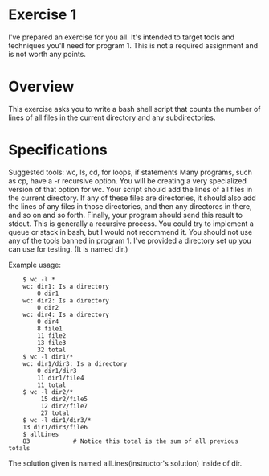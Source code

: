 # Exercise 1
I've prepared an exercise for you all. It's intended to target tools and techniques you'll need for program 1. This is not a required assignment and is not worth any points.

# Overview
This exercise asks you to write a bash shell script that counts the number of lines of all files in the current directory and any subdirectories.

# Specifications
Suggested tools: wc, ls, cd, for loops, if statements
Many programs, such as cp, have a -r recursive option. You will be creating a very specialized version of that option for wc. Your script should add the lines of all files in the current directory. If any of these files are directories, it should also add the lines of any files in those directories, and then any directores in there, and so on and so forth. Finally, your program should send this result to stdout. This is generally a recursive process. You could try to implement a queue or stack in bash, but I would not recommend it. You should not use any of the tools banned in program 1.
I've provided a directory set up you can use for testing. (It is named dir.)

Example usage:

		$ wc -l *
		wc: dir1: Is a directory
			0 dir1
		wc: dir2: Is a directory
			0 dir2
		wc: dir4: Is a directory
			0 dir4
			8 file1
		 	11 file2
		 	13 file3
		 	32 total
		$ wc -l dir1/*
		wc: dir1/dir3: Is a directory
			0 dir1/dir3
			11 dir1/file4
			11 total
		$ wc -l dir2/*
			 15 dir2/file5
			 12 dir2/file7
			 27 total
		$ wc -l dir1/dir3/*
		13 dir1/dir3/file6
		$ allLines
		83            # Notice this total is the sum of all previous totals
		
The solution given is named allLines(instructor's solution) inside of dir.
